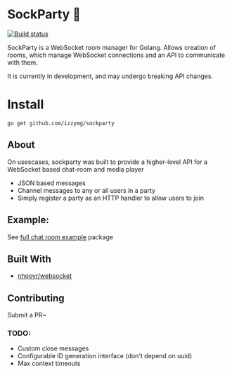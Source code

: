 # SockParty 💬
[![Build status](https://api.travis-ci.org/izzymg/sockparty.svg?branch=dev)](https://github.com/izzymg/releases)

SockParty is a WebSocket room manager for Golang. Allows creation of rooms, which manage WebSocket connections and an API to communicate with them.

It is currently in development, and may undergo breaking API changes.

# Install

`go get github.com/izzymg/sockparty`

## About

On usescases, sockparty was built to provide a higher-level API for a WebSocket based chat-room and media player

* JSON based messages
* Channel messages to any or all users in a party
* Simply register a party as an HTTP handler to allow users to join

## Example:

See [full chat room example](/example) package

## Built With

* [nhooyr/websocket](https://github.com/nhooyr/websocket)

## Contributing

Submit a PR~


### TODO:
* Custom close messages
* Configurable ID generation interface (don't depend on uuid)
* Max context timeouts
